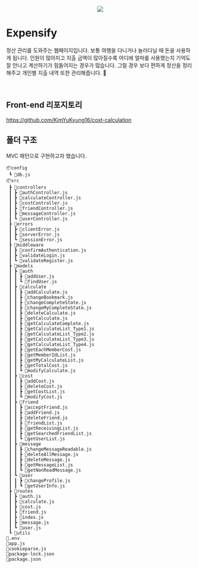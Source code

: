 <p align="center">
  <img src="https://github.com/KimYuKyung16/cost_calculation/assets/81006438/3de3e232-f7ea-4faa-88f6-fa560c7c82d2" />
</p>

# Expensify
정산 관리를 도와주는 웹페이지입니다.
보통 여행을 다니거나 놀러다닐 때 돈을 사용하게 됩니다.
인원이 많아지고 지출 금액이 많아질수록 어디에 얼마를 사용했는지 기억도 잘 안나고 계산하기가 힘들어지는 경우가 많습니다. 그럴 경우 보다 편하게 정산을 정리해주고 개인별 지출 내역 또한 관리해줍니다. :money_with_wings:

<br/>

## Front-end 리포지토리
https://github.com/KimYuKyung16/cost-calculation

## 폴더 구조
MVC 패턴으로 구현하고자 했습니다.
```
📦config
 ┗ 📜db.js
📦src
 ┣ 📂controllers
 ┃ ┣ 📜authController.js
 ┃ ┣ 📜calculateController.js
 ┃ ┣ 📜costController.js
 ┃ ┣ 📜friendController.js
 ┃ ┣ 📜messageController.js
 ┃ ┗ 📜userController.js
 ┣ 📂errors
 ┃ ┣ 📜clientError.js
 ┃ ┣ 📜serverError.js
 ┃ ┗ 📜sessionError.js
 ┣ 📂middleware
 ┃ ┣ 📜confirmAuthentication.js
 ┃ ┣ 📜validateLogin.js
 ┃ ┗ 📜validateRegister.js
 ┣ 📂models
 ┃ ┣ 📂auth
 ┃ ┃ ┣ 📜addUser.js
 ┃ ┃ ┗ 📜findUser.js
 ┃ ┣ 📂calculate
 ┃ ┃ ┣ 📜addCalculate.js
 ┃ ┃ ┣ 📜changeBookmark.js
 ┃ ┃ ┣ 📜changeCompleteState.js
 ┃ ┃ ┣ 📜changeMyCompleteState.js
 ┃ ┃ ┣ 📜deleteCalculate.js
 ┃ ┃ ┣ 📜getCalculate.js
 ┃ ┃ ┣ 📜getCalculateComplete.js
 ┃ ┃ ┣ 📜getCalculateList_Type1.js
 ┃ ┃ ┣ 📜getCalculateList_Type2.js
 ┃ ┃ ┣ 📜getCalculateList_Type3.js
 ┃ ┃ ┣ 📜getCalculateList_Type4.js
 ┃ ┃ ┣ 📜getEachMemberCost.js
 ┃ ┃ ┣ 📜getMemberIdList.js
 ┃ ┃ ┣ 📜getMyCalculateList.js
 ┃ ┃ ┣ 📜getTotalCost.js
 ┃ ┃ ┗ 📜modifyCalculate.js
 ┃ ┣ 📂cost
 ┃ ┃ ┣ 📜addCost.js
 ┃ ┃ ┣ 📜deleteCost.js
 ┃ ┃ ┣ 📜getCostList.js
 ┃ ┃ ┗ 📜modifyCost.js
 ┃ ┣ 📂friend
 ┃ ┃ ┣ 📜acceptFriend.js
 ┃ ┃ ┣ 📜addFriend.js
 ┃ ┃ ┣ 📜deleteFriend.js
 ┃ ┃ ┣ 📜friendList.js
 ┃ ┃ ┣ 📜getReceivingList.js
 ┃ ┃ ┣ 📜getSearchedFriendList.js
 ┃ ┃ ┗ 📜getUserList.js
 ┃ ┣ 📂message
 ┃ ┃ ┣ 📜changeMessageReadable.js
 ┃ ┃ ┣ 📜deleteAllMessage.js
 ┃ ┃ ┣ 📜deleteMessage.js
 ┃ ┃ ┣ 📜getMessageList.js
 ┃ ┃ ┗ 📜getNonReadMessage.js
 ┃ ┗ 📂user
 ┃ ┃ ┣ 📜changeProfile.js
 ┃ ┃ ┗ 📜getUserInfo.js
 ┣ 📂routes
 ┃ ┣ 📜auth.js
 ┃ ┣ 📜calculate.js
 ┃ ┣ 📜cost.js
 ┃ ┣ 📜friend.js
 ┃ ┣ 📜index.js
 ┃ ┣ 📜message.js
 ┃ ┗ 📜user.js
 ┗ 📂utils
📜.env
📜app.js
📜cookieparse.js
📜package-lock.json
📜package.json
```